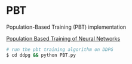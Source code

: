 # PBT
Population-Based Training (PBT) implementation

[Population Based Training of Neural Networks](https://arxiv.org/abs/1711.09846)

```bash
# run the pbt training algorithm on DDPG
$ cd ddpg && python PBT.py
```